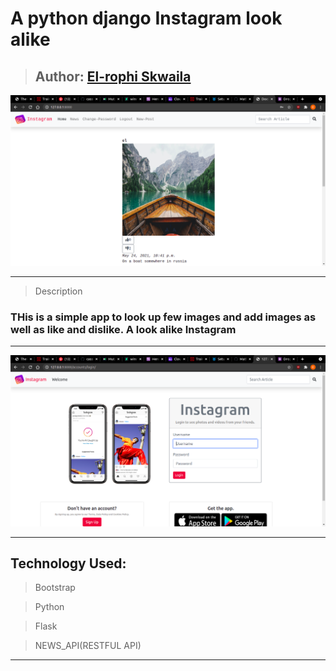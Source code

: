 # A python django Instagram look alike

>## Author: [El-rophi Skwaila](https://github.com/Elrophi/django-gallery)


![My Site photo](https://github.com/Elrophi/pygram/blob/master/static/photo/Screenshot%20from%202021-05-25%2005-20-16.png)

---

>Description
### THis is a simple app to look up few images and add images as well as like and dislike. A look alike Instagram
---

![My Site photo](https://github.com/Elrophi/pygram/blob/master/static/photo/Screenshot%20from%202021-05-25%2005-20-37.png)

---

## Technology Used: 
>Bootstrap

>Python

>Flask

>NEWS_API(RESTFUL API)
---